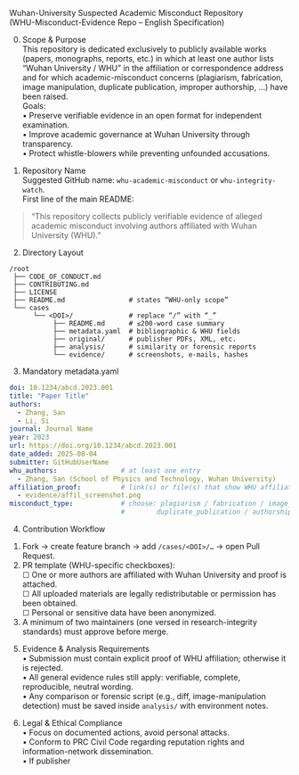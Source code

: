Wuhan-University Suspected Academic Misconduct Repository  
(WHU-Misconduct-Evidence Repo – English Specification)

0. Scope & Purpose  
This repository is dedicated exclusively to publicly available works (papers, monographs, reports, etc.) in which at least one author lists “Wuhan University / WHU” in the affiliation or correspondence address and for which academic-misconduct concerns (plagiarism, fabrication, image manipulation, duplicate publication, improper authorship, …​) have been raised.  
Goals:  
• Preserve verifiable evidence in an open format for independent examination.  
• Improve academic governance at Wuhan University through transparency.  
• Protect whistle-blowers while preventing unfounded accusations.

1. Repository Name  
Suggested GitHub name: `whu-academic-misconduct` or `whu-integrity-watch`.  
First line of the main README:  
> “This repository collects publicly verifiable evidence of alleged academic misconduct involving authors affiliated with Wuhan University (WHU).”

2. Directory Layout  
```
/root
 ├── CODE_OF_CONDUCT.md
 ├── CONTRIBUTING.md
 ├── LICENSE
 ├── README.md                # states “WHU-only scope”
 └── cases
      └── <DOI>/              # replace “/” with “_”
           ├── README.md      # ≤200-word case summary
           ├── metadata.yaml  # bibliographic & WHU fields
           ├── original/      # publisher PDFs, XML, etc.
           ├── analysis/      # similarity or forensic reports
           └── evidence/      # screenshots, e-mails, hashes
```

3. Mandatory metadata.yaml  
```yaml
doi: 10.1234/abcd.2023.001
title: "Paper Title"
authors:
  - Zhang, San
  - Li, Si
journal: Journal Name
year: 2023
url: https://doi.org/10.1234/abcd.2023.001
date_added: 2025-08-04
submitter: GitHubUserName
whu_authors:                # at least one entry
  - Zhang, San (School of Physics and Technology, Wuhan University)
affiliation_proof:          # link(s) or file(s) that show WHU affiliation
  - evidence/affil_screenshot.png
misconduct_type:            # choose: plagiarism / fabrication / image_manipulation /
                            #        duplicate_publication / authorship / other
```

4. Contribution Workflow  
1) Fork → create feature branch → add `/cases/<DOI>/…` → open Pull Request.  
2) PR template (WHU-specific checkboxes):  
   ☐ One or more authors are affiliated with Wuhan University and proof is attached.  
   ☐ All uploaded materials are legally redistributable or permission has been obtained.  
   ☐ Personal or sensitive data have been anonymized.  
3) A minimum of two maintainers (one versed in research-integrity standards) must approve before merge.

5. Evidence & Analysis Requirements  
• Submission must contain explicit proof of WHU affiliation; otherwise it is rejected.  
• All general evidence rules still apply: verifiable, complete, reproducible, neutral wording.  
• Any comparison or forensic script (e.g., diff, image-manipulation detection) must be saved inside `analysis/` with environment notes.

6. Legal & Ethical Compliance  
• Focus on documented actions, avoid personal attacks.  
• Conform to PRC Civil Code regarding reputation rights and information-network dissemination.  
• If publisher
